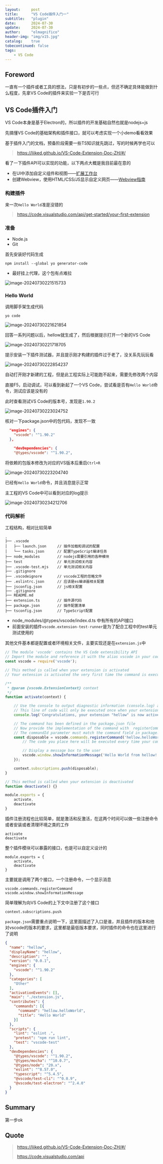 ```yaml
---
layout:     post
title:      "VS Code插件入门一"
subtitle:   "plugin"
date:       2024-07-30
update:     2024-07-30
author:     "elmagnifico"
header-img: "img/x15.jpg"
catalog:    true
tobecontinued: false
tags:
    - VS Code
---
```


## Foreword

一直有一个插件或者工具的想法，只是有初步的一些点，但还不确定具体能做到什么程度，先拿VS Code的插件来实验一下是否可行



## VS Code插件入门

VS Code本身是基于Electron的，所以插件的开发基础自然也就是nodejs+js

先搞懂VS Code的基础架构和插件接口，就可以考虑实现一个小demo看看效果



基于插件入门的文档，预备阶段需要一些TS知识就先跳过，写的时候再学也可以

> https://liiked.github.io/VS-Code-Extension-Doc-ZH/#/



看了一下插件API可以实现的功能，以下两点大概是我目前最在意的

- 在UI中添加自定义组件和视图——[扩展工作台](https://liiked.github.io/VS-Code-Extension-Doc-ZH/#/extension-capabilities/extending-workbench)
- 创建Webview，使用HTML/CSS/JS显示自定义网页——[Webview指南](https://liiked.github.io/VS-Code-Extension-Doc-ZH/#/extension-guides/webview)



### 构建插件

来一次`Hello World`准是没错的

> https://code.visualstudio.com/api/get-started/your-first-extension



### 准备

- Node.js
- Git



首先安装好代码生成

```
npm install --global yo generator-code
```

- 最好挂上代理，这个包有点难拉



![image-20240730221515733](https://img.elmagnifico.tech/static/upload/elmagnifico/202407302215810.png)

### Hello World

调用脚手架生成代码

```
yo code
```



![image-20240730221621854](https://img.elmagnifico.tech/static/upload/elmagnifico/202407302216890.png)

回答一系列问题以后，hellow就生成了，然后根据提示打开一个新的VS Code

![image-20240730221718705](https://img.elmagnifico.tech/static/upload/elmagnifico/202407302217771.png)

提示安装一下插件测试器，并且提示刚才构建的插件过于老了，没关系先玩玩看



![image-20240730222854237](https://img.elmagnifico.tech/static/upload/elmagnifico/202407302228315.png)

自动打开刚才新建的工程，但是此工程实际上可能跑不起来，需要先修改两个内容



直接F5，启动调试，可以看到新起了一个VS Code，尝试看是否有`Hello World`命令，测试应该是没有的

此时查看测试VS Code的版本号，发现是`1.90.2`

![image-20240730223024752](https://img.elmagnifico.tech/static/upload/elmagnifico/202407302230780.png)

核对一下package.json中的包代码，发现不一致

```json
  "engines": {
    "vscode": "^1.90.2"
  },
  
    "devDependencies": {
    "@types/vscode": "^1.90.2",
```

将依赖的包版本修改为对应的VS版本后重启`Ctrl+R`

![image-20240730223204740](https://img.elmagnifico.tech/static/upload/elmagnifico/202407302232805.png)

已经有`Hello World`命令，并且消息提示正常



主工程的VS Code中可以看到对应的log提示

![image-20240730234212706](https://img.elmagnifico.tech/static/upload/elmagnifico/202407302342736.png)



### 代码解析

工程结构，相对比较简单

```
.
├── .vscode
│   ├── launch.json     // 插件加载和调试的配置
│   └── tasks.json      // 配置TypeScript编译任务
├── node_modules        // nodejs需要引用的各种模块
├── test                // 单元测试相关内容
├── .vscode-test.mjs    // 单元测试相关内容
├── .gitignore          
├── .vscodeignore       // vscode工程的忽略文件
├── .eslintrc.json      // 应该是es编译器相关配置
├── jsconfig.json       // js相关配置
├── .gitignore          
├── README.md
├── extension.ts        // 插件源代码
├── package.json        // 插件配置清单
├── tsconfig.json       // TypeScript配置
```



- node_modules/@types/vscode/index.d.ts 中有所有的API接口
- 前面安装的插件`vscode.extension-test-runner`是为了配合工程中的test单元测试使用的



其他文件基本都是配置或者环境相关文件，主要实现还是在`extension.js`中

```js
// The module 'vscode' contains the VS Code extensibility API
// Import the module and reference it with the alias vscode in your code below
const vscode = require('vscode');

// This method is called when your extension is activated
// Your extension is activated the very first time the command is executed

/**
 * @param {vscode.ExtensionContext} context
 */
function activate(context) {

	// Use the console to output diagnostic information (console.log) and errors (console.error)
	// This line of code will only be executed once when your extension is activated
	console.log('Congratulations, your extension "hellow" is now active!');

	// The command has been defined in the package.json file
	// Now provide the implementation of the command with  registerCommand
	// The commandId parameter must match the command field in package.json
	const disposable = vscode.commands.registerCommand('hellow.helloWorld', function () {
		// The code you place here will be executed every time your command is executed

		// Display a message box to the user
		vscode.window.showInformationMessage('Hello World from hellow!');
	});

	context.subscriptions.push(disposable);
}

// This method is called when your extension is deactivated
function deactivate() {}

module.exports = {
	activate,
	deactivate
}

```

插件注册流程也比较简单，就是激活和反激活，在这两个时间可以做一些注册命令或者安装或者清理环境之类的工作

```
activate
deactivate
```



整个插件模块可以暴露的接口，也是可以自定义设计的

```
module.exports = {
	activate,
	deactivate
}
```



主要就是调用了两个接口，一个注册命令，一个显示消息

```
vscode.commands.registerCommand
vscode.window.showInformationMessage
```



简单理解为向VS Code的上下文中注册了这个接口

```
context.subscriptions.push
```



`package.json`需要重点说明一下，这里面描述了入口是谁，并且插件的版本和他对vscode的版本的要求，这里都是最低版本要求，同时插件的命令也在这里进行了说明

```json
{
  "name": "hellow",
  "displayName": "hellow",
  "description": "",
  "version": "0.0.1",
  "engines": {
    "vscode": "^1.90.2"
  },
  "categories": [
    "Other"
  ],
  "activationEvents": [],
  "main": "./extension.js",
  "contributes": {
    "commands": [{
      "command": "hellow.helloWorld",
      "title": "Hello World"
    }]
  },
  "scripts": {
    "lint": "eslint .",
    "pretest": "npm run lint",
    "test": "vscode-test"
  },
  "devDependencies": {
    "@types/vscode": "^1.90.2",
    "@types/mocha": "^10.0.7",
    "@types/node": "20.x",
    "eslint": "^8.57.0",
    "typescript": "^5.4.5",
    "@vscode/test-cli": "^0.0.9",
    "@vscode/test-electron": "^2.4.0"
  }
}

```



## Summary

第一步ok



## Quote

> https://liiked.github.io/VS-Code-Extension-Doc-ZH/#/
>
> https://code.visualstudio.com/api

